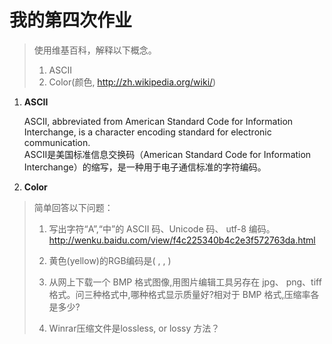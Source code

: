 # **我的第四次作业**

>使用维基百科，解释以下概念。
>
>1) ASCII  
>2) Color(颜色, http://zh.wikipedia.org/wiki/)

1. **ASCII**  

    ASCII, abbreviated from American Standard Code for Information Interchange, is a character encoding standard for electronic communication.  
    ASCII是美国标准信息交换码（American Standard Code for Information Interchange）的缩写，是一种用于电子通信标准的字符编码。  
2. **Color**  
    

>简单回答以下问题：
>1) 写出字符“A”,“中”的 ASCII 码、Unicode 码、
utf-8 编码。
http://wenku.baidu.com/view/f4c225340b4c2e3f572763da.html
>
>2) 黄色(yellow)的RGB编码是( , , )
>3) 从网上下载一个 BMP 格式图像,用图片编辑工具另存在    jpg、 png、tiff 格式。问三种格式中,哪种格式显示质量好?相对于
BMP 格式,压缩率各是多少?
>4) Winrar压缩文件是lossless, or lossy 方法？
